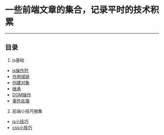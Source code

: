 # 一些前端文章的集合，记录平时的技术积累
***
## 目录
1. js基础
 * [js操作符](https://github.com/GordonZH/FE-articles/blob/master/docs/javascript/operators.md)
 * [作用域链](https://github.com/GordonZH/FE-articles/blob/master/docs/javascript/scopeChain.md)
 * [创建对象](https://github.com/GordonZH/FE-articles/blob/master/docs/javascript/createObject.md)
 * [继承](https://github.com/GordonZH/FE-articles/blob/master/docs/javascript/inherit.md)
 * [DOM操作](https://github.com/GordonZH/FE-articles/blob/master/docs/javascript/dom.md) 
 * [事件处理](https://github.com/GordonZH/FE-articles/blob/master/docs/javascript/event.md)
2. 前端小技巧搜集
 * [js小技巧](https://github.com/GordonZH/FE-articles/blob/master/docs/javascript/jsSkill.md)
 * [css小技巧]()	